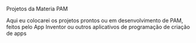 Projetos da Materia PAM

Aqui eu colocarei os projetos prontos ou em desenvolvimento de PAM, feitos pelo App Inventor ou outros aplicativos de programação de criação de apps
